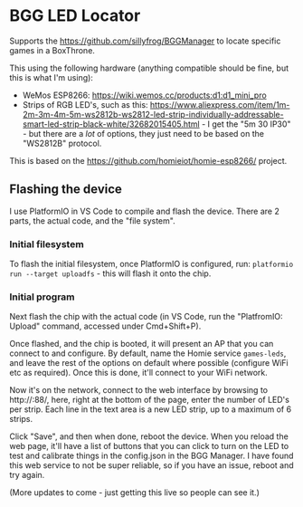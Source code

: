 # BGG LED Locator
Supports the https://github.com/sillyfrog/BGGManager to locate specific games in a BoxThrone.

This using the following hardware (anything compatible should be fine, but this is what I'm using):
 - WeMos ESP8266: https://wiki.wemos.cc/products:d1:d1_mini_pro
 - Strips of RGB LED's, such as this: https://www.aliexpress.com/item/1m-2m-3m-4m-5m-ws2812b-ws2812-led-strip-individually-addressable-smart-led-strip-black-white/32682015405.html - I get the "5m 30 IP30" - but there are a *lot* of options, they just need to be based on the "WS2812B" protocol.

This is based on the https://github.com/homieiot/homie-esp8266/ project.

## Flashing the device

I use PlatformIO in VS Code to compile and flash the device. There are 2 parts, the actual code, and the "file system".

### Initial filesystem
To flash the initial filesystem, once PlatformIO is configured, run: `platformio run --target uploadfs` - this will flash it onto the chip.

### Initial program
Next flash the chip with the actual code (in VS Code, run the "PlatfromIO: Upload" command, accessed under Cmd+Shift+P).

Once flashed, and the chip is booted, it will present an AP that you can connect to and configure. By default, name the Homie service `games-leds`, and leave the rest of the options on default where possible (configure WiFi etc as required). Once this is done, it'll connect to your WiFi network.

Now it's on the network, connect to the web interface by browsing to http://<IP address>:88/, here, right at the bottom of the page, enter the number of LED's per strip. Each line in the text area is a new LED strip, up to a maximum of 6 strips.

Click "Save", and then when done, reboot the device. When you reload the web page, it'll have a list of buttons that you can click to turn on the LED to test and calibrate things in the config.json in the BGG Manager. I have found this web service to not be super reliable, so if you have an issue, reboot and try again.

(More updates to come - just getting this live so people can see it.)